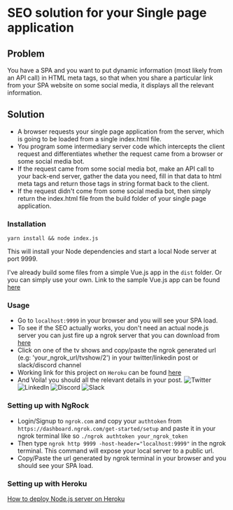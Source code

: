 # SEO solution for your Single page application

## Problem
You have a SPA and you want to put dynamic information (most likely from an API call) in HTML meta tags, so that when you share a particular link from your SPA website on some social media, it displays all the relevant information.
## Solution
- A browser requests your single page application from the server, which is going to be loaded from a single index.html file.
- You program some intermediary server code which intercepts the client request and differentiates whether the request came from a browser or some social media bot.
- If the request came from some social media bot, make an API call to your back-end server, gather the data you need, fill in that data to html meta tags and return those tags in string format back to the client.
- If the request didn't come from some social media bot, then simply return the index.html file from the build folder of your single page application.
### Installation
```
yarn install && node index.js
```
This will install your Node dependencies and start a local Node server at port 9999.

I've already build some files from a simple Vue.js app in the `dist` folder. Or you can simply use your own.
Link to the sample Vue.js app can be found [here](https://github.com/sharjeel619/TvMaze)

### Usage
- Go to `localhost:9999` in your browser and you will see your SPA load.
- To see if the SEO actually works, you don't need an actual node.js server you can just fire up a ngrok server that you can download from [here](https://ngrok.com/download)
- Click on one of the tv shows and copy/paste the ngrok generated url (e.g: 'your_ngrok_url/tvshow/2') in your twitter/linkedin post or slack/discord channel
- Working link for this project on `Heroku` can be found [here](https://limitless-shelf-89657.herokuapp.com/)
- And Voila! you should all the relevant details in your post.
 ![Twitter](https://user-images.githubusercontent.com/11159443/95107020-c512fa00-0752-11eb-9f81-f1940f8e10c5.png)
 ![LinkedIn](https://user-images.githubusercontent.com/11159443/95107019-c47a6380-0752-11eb-87b3-0eb96873d700.png)
 ![Discord](https://user-images.githubusercontent.com/11159443/95107014-c2b0a000-0752-11eb-86a6-b975f234d0df.png)
 ![Slack](https://user-images.githubusercontent.com/11159443/95107018-c47a6380-0752-11eb-8fc2-6ac2a6b3e95f.png)

### Setting up with NgRock
- Login/Signup to `ngrok.com` and copy your `authtoken` from `https://dashboard.ngrok.com/get-started/setup` and paste it in your ngrok terminal like so `./ngrok authtoken your_ngrok_token`
- Then type `ngrok http 9999 -host-header="localhost:9999"` in the ngrok terminal. This command will expose your local server to a public url.
- Copy/Paste the url generated by ngrok terminal in your browser and you should see your SPA load.

### Setting up with Heroku
[How to deploy Node.js server on Heroku](https://devcenter.heroku.com/articles/getting-started-with-nodejs#set-up)

